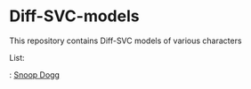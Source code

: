 # Diff-SVC-models
This repository contains Diff-SVC models of various characters

List:

: [Snoop Dogg](https://github.com/justinjohn0306/Diff-SVC-models/releases/download/Releases/Snoop_Dogg_Diff-SVC_200k.zip)
